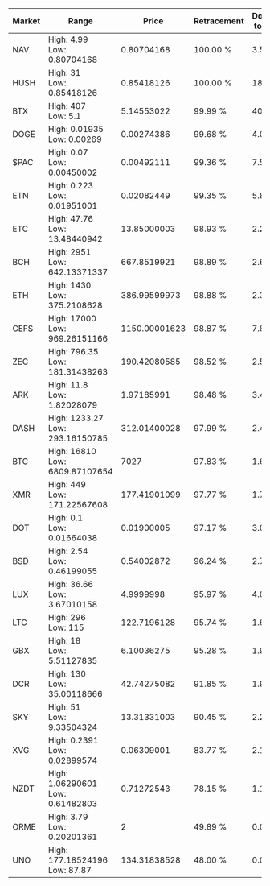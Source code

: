| Market | Range | Price| Retracement | Doubles to 50% |
| --- | --- | --- | --- | --- |
| NAV | High: 4.99<br />Low: 0.80704168 | 0.80704168 | 100.00 % | 3.59 |
| HUSH | High: 31<br />Low: 0.85418126 | 0.85418126 | 100.00 % | 18.65 |
| BTX | High: 407<br />Low: 5.1 | 5.14553022 | 99.99 % | 40.04 |
| DOGE | High: 0.01935<br />Low: 0.00269 | 0.00274386 | 99.68 % | 4.02 |
| $PAC | High: 0.07<br />Low: 0.00450002 | 0.00492111 | 99.36 % | 7.57 |
| ETN | High: 0.223<br />Low: 0.01951001 | 0.02082449 | 99.35 % | 5.82 |
| ETC | High: 47.76<br />Low: 13.48440942 | 13.85000003 | 98.93 % | 2.21 |
| BCH | High: 2951<br />Low: 642.13371337 | 667.8519921 | 98.89 % | 2.69 |
| ETH | High: 1430<br />Low: 375.2108628 | 386.99599973 | 98.88 % | 2.33 |
| CEFS | High: 17000<br />Low: 969.26151166 | 1150.00001623 | 98.87 % | 7.81 |
| ZEC | High: 796.35<br />Low: 181.31438263 | 190.42080585 | 98.52 % | 2.57 |
| ARK | High: 11.8<br />Low: 1.82028079 | 1.97185991 | 98.48 % | 3.45 |
| DASH | High: 1233.27<br />Low: 293.16150785 | 312.01400028 | 97.99 % | 2.45 |
| BTC | High: 16810<br />Low: 6809.87107654 | 7027 | 97.83 % | 1.68 |
| XMR | High: 449<br />Low: 171.22567608 | 177.41901099 | 97.77 % | 1.75 |
| DOT | High: 0.1<br />Low: 0.01664038 | 0.01900005 | 97.17 % | 3.07 |
| BSD | High: 2.54<br />Low: 0.46199055 | 0.54002872 | 96.24 % | 2.78 |
| LUX | High: 36.66<br />Low: 3.67010158 | 4.9999998 | 95.97 % | 4.03 |
| LTC | High: 296<br />Low: 115 | 122.7196128 | 95.74 % | 1.67 |
| GBX | High: 18<br />Low: 5.51127835 | 6.10036275 | 95.28 % | 1.93 |
| DCR | High: 130<br />Low: 35.00118666 | 42.74275082 | 91.85 % | 1.93 |
| SKY | High: 51<br />Low: 9.33504324 | 13.31331003 | 90.45 % | 2.27 |
| XVG | High: 0.2391<br />Low: 0.02899574 | 0.06309001 | 83.77 % | 2.12 |
| NZDT | High: 1.06290601<br />Low: 0.61482803 | 0.71272543 | 78.15 % | 1.18 |
| ORME | High: 3.79<br />Low: 0.20201361 | 2 | 49.89 % | 0.00 |
| UNO | High: 177.18524196<br />Low: 87.87 | 134.31838528 | 48.00 % | 0.00 |
